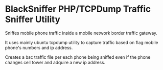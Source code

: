 # BlackSniffer PHP/TCPDump Traffic Sniffer Utility
Sniffes mobile phone traffic inside a mobile network border traffic gateway.

It uses mainly ubuntu tcpdump utility to capture traffic based on flag mobile phone's numbers and ip address.

Creates a bsc traffic file per each phone being sniffed even if the phone changes cell tower and adquire a new ip address.

